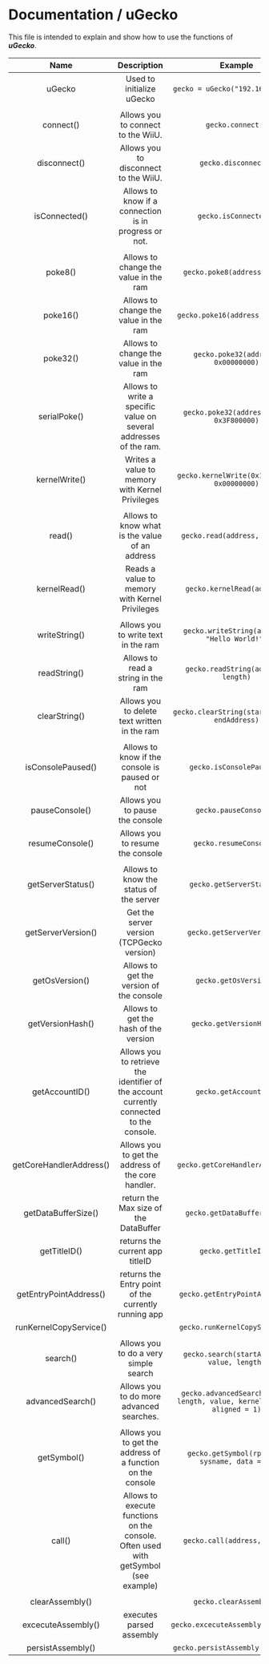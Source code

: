 # Documentation / uGecko
This file is intended to explain and show how to use the functions of ___uGecko___.

| Name 	| Description 	| Example 	| Return |
|:----:	|:-----------:	|:-------:	| :------:
|uGecko| Used to initialize uGecko | `gecko = uGecko("192.168.1.102")` | None
||||
|connect()|Allows you to connect to the WiiU.| `gecko.connect()`| None
|disconnect()|Allows you to disconnect to the WiiU.| `gecko.disconnect()`| None
|isConnected()|Allows to know if a connection is in progress or not.| `gecko.isConnected()`|Boolean
||||
|poke8()|Allows to change the value in the ram|`gecko.poke8(address, 0x00)`| None
|poke16()|Allows to change the value in the ram|`gecko.poke16(address, 0x0000)`| None
|poke32()|Allows to change the value in the ram|`gecko.poke32(address, 0x00000000)`| None
|serialPoke()|Allows to write a specific value on several addresses of the ram.|`gecko.poke32(addressTable, 0x3F800000)`| None
|kernelWrite()| Writes a value to memory with Kernel Privileges | `gecko.kernelWrite(0x10000000, 0x00000000)`| None
||||
|read()| Allows to know what is the value of an address | `gecko.read(address, length)` | Value
|kernelRead()| Reads a value to memory with Kernel Privileges | `gecko.kernelRead(address)`| Value
||||
|writeString()| Allows you to write text in the ram | `gecko.writeString(address, "Hello World!")` | None
|readString() | Allows to read a string in the ram | `gecko.readString(address, length)` | String(UTF-8)
|clearString()| Allows you to delete text written in the ram | `gecko.clearString(startAddress, endAddress)` | None
||||
|isConsolePaused()|Allows to know if the console is paused or not|`gecko.isConsolePaused()`| Boolean
|pauseConsole()| Allows you to pause the console | `gecko.pauseConsole()` | None
|resumeConsole()| Allows you to resume the console  | `gecko.resumeConsole()`| None
||||
|getServerStatus()| Allows to know the status of the server | `gecko.getServerStatus()`| Int (0 or 1)
|getServerVersion()| Get the server version (TCPGecko version) | `gecko.getServerVersion()`|  String
|getOsVersion()| Allows to get the version of the console | `gecko.getOsVersion()`| Int
|getVersionHash()| Allows to get the hash of the version | `gecko.getVersionHash()`| Int
|getAccountID()| Allows you to retrieve the identifier of the account currently connected to the console. | `gecko.getAccountID()`| String
|getCoreHandlerAddress()| Allows you to get the address of the core handler. | `gecko.getCoreHandlerAddress()`| Hex
|getDataBufferSize()| return the Max size of the DataBuffer | `gecko.getDataBufferSize()`| Int
|getTitleID()| returns the current app titleID | `gecko.getTitleID()`| Int
|getEntryPointAddress()| returns the Entry point of the currently running app | `gecko.getEntryPointAddress()`| Hex
|runKernelCopyService()| | `gecko.runKernelCopyService()`| None
||||
|search()| Allows you to do a very simple search | `gecko.search(startAddress, value, length)`| Hex
|advancedSearch()| Allows you to do more advanced searches. | `gecko.advancedSearch(start, length, value, kernel, limit, aligned = 1)`| Hex (Table)
||||
|getSymbol()| Allows you to get the address of a function on the console | `gecko.getSymbol(rplname, sysname, data = 0)`| Int (function pointer/function address)
|call()| Allows to execute functions on the console. Often used with getSymbol (see example) | `gecko.call(address, *args)`|  It all depends on the function executed
||||
|clearAssembly()| | `gecko.clearAssembly()`| None
|excecuteAssembly()| executes parsed assembly | `gecko.excecuteAssembly(assembly)`| None
|persistAssembly()| | `gecko.persistAssembly(assembly)`| None